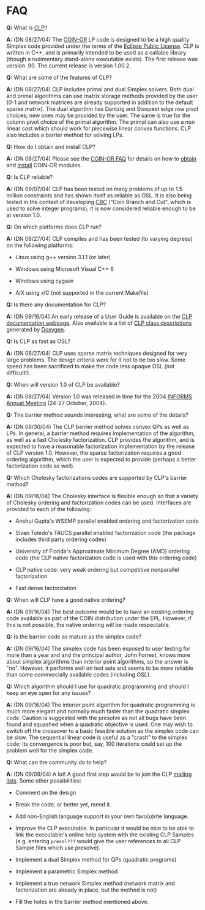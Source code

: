 FAQ
===

**Q:** What is [CLP](http://www.coin-or.org/Clp/)?

**A:** (DN 08/27/04) The [COIN-OR](http://www.coin-or.org/) LP code is
designed to be a high quality Simplex code provided under the terms of
the [Eclipse Public
License](http://www.opensource.org/licenses/eclipse-1.0.php). CLP is
written in C++, and is primarily intended to be used as a callable
library (though a rudimentary stand-alone executable exists). The first
release was version .90. The current release is version 1.00.2.

**Q:** What are some of the features of CLP?

**A:** (DN 08/27/04) CLP includes primal and dual Simplex solvers. Both
dual and primal algorithms can use matrix storage methods provided by
the user (0-1 and network matrices are already supported in addition to
the default sparse matrix). The dual algorithm has Dantzig and Steepest
edge row pivot choices; new ones may be provided by the user. The same
is true for the column pivot choice of the primal algorithm. The primal
can also use a non linear cost which should work for piecewise linear
convex functions. CLP also includes a barrier method for solving LPs.

**Q:** How do I obtain and install CLP?

**A:** (DN 08/27/04) Please see the [COIN-OR
FAQ](http://www.coin-or.org/faqs.html) for details on how to
[obtain](http://www.coin-or.org/faqs.html#ObtainSrcCode) and
[install](http://www.coin-or.org/faqs.html#BuildCode) COIN-OR modules.

**Q:** Is CLP reliable?

**A:** (DN 09/07/04) CLP has been tested on many problems of up to 1.5
million constraints and has shown itself as reliable as OSL. It is also
being tested in the context of developing
[CBC](http://www.coin-or.org/faqs.html#CBC) (\"Coin Branch and Cut\",
which is used to solve integer programs); it is now considered reliable
enough to be at version 1.0.

**Q:** On which platforms does CLP run?

**A:** (DN 08/27/04) CLP compiles and has been tested (to varying
degrees) on the following platforms:

-   Linux using g++ version 3.1.1 (or later)

-   Windows using Microsoft Visual C++ 6

-   Windows using cygwin

-   AIX using xIC (not supported in the current Makefile)

**Q:** Is there any documentation for CLP?

**A:** (DN 09/16/04) An early release of a User Guide is available on
the [CLP documentation
webpage](http://www.coin-or.org/Clp/documentation.html). Also available
is a list of [CLP class
descriptions](http://www.coin-or.org/Doxygen/Clp/) generated by
[Doxygen](http://www.doxygen.org).

**Q:** Is CLP as fast as OSL?

**A:** (DN 08/27/04) CLP uses sparse matrix techniques designed for very
large problems. The design criteria were for it not to be too slow. Some
speed has been sacrificed to make the code less opaque OSL (not
difficult!).

**Q:** When will version 1.0 of CLP be available?

**A:** (DN 08/27/04) Version 1.0 was released in time for the 2004
[INFORMS](http://www.informs.org) [Annual
Meeting](http://www.informs.org/Conf/Denver2004/) (24-27 October, 2004).

**Q:** The barrier method sounds interesting, what are some of the
details?

**A:** (DN 08/30/04) The CLP barrier method solves convex QPs as well as
LPs. In general, a barrier method requires implementation of the
algorithm, as well as a fast Cholesky factorization. CLP provides the
algorithm, and is expected to have a reasonable factorization
implementation by the release of CLP version 1.0. However, the sparse
factorization requires a good ordering algorithm, which the user is
expected to provide (perhaps a better factorization code as well).

**Q:** Which Cholesky factorizations codes are supported by CLP\'s
barrier method?

**A:** (DN 09/16/04) The Cholesky interface is flexible enough so that a
variety of Cholesky ordering and factorization codes can be used.
Interfaces are provided to each of the following:

-   Anshul Gupta\'s WSSMP parallel enabled ordering and factorization
    code

-   Sivan Toledo\'s TAUCS parallel enabled factorization code (the
    package includes third party ordering codes)

-   University of Florida\'s Approximate Minimum Degree (AMD) ordering
    code (the CLP native factorization code is used with this ordering
    code)

-   CLP native code: very weak ordering but competitive nonparallel
    factorization

-   Fast dense factorization

**Q:** When will CLP have a good native ordering?

**A:** (DN 09/16/04) The best outcome would be to have an existing
ordering code available as part of the COIN distribution under the EPL.
However, if this is not possible, the native ordering will be made
respectable.

**Q:** Is the barrier code as mature as the simplex code?

**A:** (DN 09/16/04) The simplex code has been exposed to user testing
for more than a year and and the principal author, John Forrest, knows
more about simplex algorithms than interior point algorithms, so the
answer is \"no\". However, it performs well on test sets and seems to be
more reliable than some commercially available codes (including OSL).

**Q:** Which algorithm should I use for quadratic programming and should
I keep an eye open for any issues?

**A:** (DN 09/16/04) The interior point algorithm for quadratic
programming is much more elegant and normally much faster than the
quadratic simplex code. Caution is suggested with the presolve as not
all bugs have been found and squashed when a quadratic objective is
used. One may wish to switch off the crossover to a basic feasible
solution as the simplex code can be slow. The sequential linear code is
useful as a \"crash\" to the simplex code; its convergence is poor but,
say, 100 iterations could set up the problem well for the simplex code.

**Q:** What can the community do to help?

**A:** (DN 09/09/04) A lot! A good first step would be to join the CLP
[mailing lists](http://www.coin-or.org/mail.html). Some other
possibilities:

-   Comment on the design

-   Break the code, or better yet, mend it.

-   Add non-English language support in your own favo(u)rite language.

-   Improve the CLP executable. In particular it would be nice to be
    able to link the executable\'s online help system with the existing
    CLP Samples (e.g. entering `presol???` would give the user
    references to all CLP Sample files which use presolve).

-   Implement a dual Simplex method for QPs (quadratic programs)

-   Implement a parametric Simplex method

-   Implement a true network Simplex method (network matrix and
    factorization are already in place, but the method is not)

-   Fill the holes in the barrier method mentioned above.
